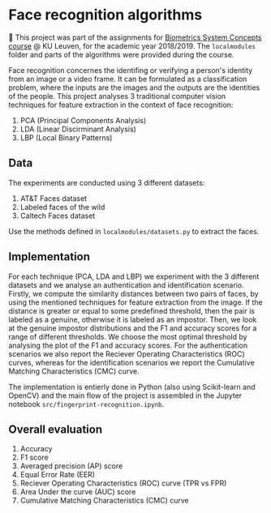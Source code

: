 # Face recognition algorithms   

:busts_in_silhouette: This project was part of the assignments for [Biometrics System Concepts course](https://onderwijsaanbod.kuleuven.be/syllabi/e/H02C7AE.htm#activetab=doelstellingen_idp20969472) @ KU Leuven, for the academic year 2018/2019. The `localmodules` folder and parts of the algorithms were provided during the course.

Face recognition concernes the identifing or verifying a person's identity from an image or a video frame. It can be formulated as a classification problem, where the inputs are the images and the outputs are the identities of the people. This project analyses 3 traditional computer vision techniques for feature extraction in the context of face recognition:

1. PCA (Principal Components Analysis)
2. LDA (Linear Discirminant Analysis)
3. LBP (Local Binary Patterns)

## Data
The experiments are conducted using 3 different datasets:

1. AT&T Faces dataset
2. Labeled faces of the wild
3. Caltech Faces dataset

Use the methods defined in `localmodules/datasets.py` to extract the faces.

## Implementation
For each technique (PCA, LDA and LBP) we experiment with the 3 different datasets and we analyse an authentication and identification scenario. Firstly, we compute the similarity distances between two pairs of faces, by using the mentioned techniques for feature extraction from the image. If the distance is greater or equal to some predefined threshold, then the pair is labeled as a genuine, otherwise it is labeled as an impostor. Then, we look at the genuine impostor distributions and the F1 and accuracy scores for a range of different thresholds. We choose the most optimal threshold by analysing the plot of the F1 and accuracy scores. For the authentication scenarios we also report the Reciever Operating Characteristics (ROC) curves, whereas for the identification scenarios we report the Cumulative Matching Characteristics (CMC) curve. 

The implementation is entierly done in Python (also using Scikit-learn and OpenCV) and the main flow of the project is assembled in the Jupyter notebook `src/fingerprint-recognition.ipynb`.

## Overall evaluation
  1. Accuracy
  2. F1 score
  3. Averaged precision (AP) score
  4. Equal Error Rate (EER)
  5. Reciever Operating Characteristics (ROC) curve (TPR vs FPR)
  6. Area Under the curve (AUC) score
  7. Cumulative Matching Characteristics (CMC) curve


